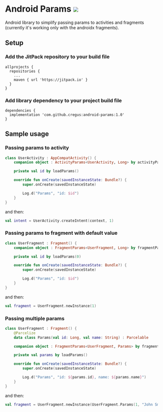 # Android Params [![](https://jitpack.io/v/cregus/android-params.svg)](https://jitpack.io/#cregus/android-params)
Android library to simplify passing params to activities and fragments (currently it's working only with the androidx fragments).

## Setup
### Add the JitPack repository to your build file
```
allprojects {
  repositories {
    ...
    maven { url 'https://jitpack.io' }
  }
}
```

### Add library dependency to your project build file
```
dependencies {
  implementation 'com.github.cregus:android-params:1.0'
}
```

## Sample usage
### Passing params to activity
```kotlin
class UserActivity : AppCompatActivity() {
    companion object : ActivityParams<UserActivity, Long> by activityParams()

    private val id by loadParams()

    override fun onCreate(savedInstanceState: Bundle?) {
        super.onCreate(savedInstanceState)

        Log.d("Params", "id: $id")
    }
}
```
and then:
```kotlin
val intent = UserActivity.createIntent(context, 1)
```

### Passing params to fragment with default value
```kotlin
class UserFragment : Fragment() {
    companion object : FragmentParams<UserFragment, Long> by fragmentParams()

    private val id by loadParams(0)

    override fun onCreate(savedInstanceState: Bundle?) {
        super.onCreate(savedInstanceState)

        Log.d("Params", "id: $id")
    }
}
```
and then:
```kotlin
val fragment = UserFragment.newInstance(1)
```

### Passing multiple params
```kotlin
class UserFragment : Fragment() {
    @Parcelize
    data class Params(val id: Long, val name: String) : Parcelable

    companion object : FragmentParams<UserFragment, Params> by fragmentParams()

    private val params by loadParams()

    override fun onCreate(savedInstanceState: Bundle?) {
        super.onCreate(savedInstanceState)

        Log.d("Params", "id: ${params.id}, name: ${params.name}")
    }
}
```
and then:
```kotlin
val fragment = UserFragment.newInstance(UserFragment.Params(1, "John Smith"))
```
